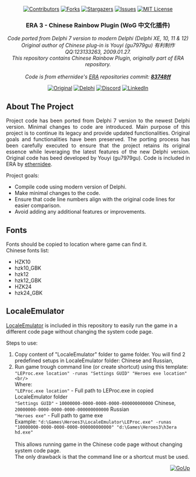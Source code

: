 <!-- Back to top anchor -->
<a name="readme-page-top"></a>

<!-- Project Shields -->
<span align="center">

  [![Contributors][contributors-shield]][contributors-url]
  [![Forks][forks-shield]][forks-url]
  [![Stargazers][stars-shield]][stars-url]
  [![Issues][issues-shield]][issues-url]
  [![MIT License][license-shield]][license-url]

</span>

<!-- Project Logo -->
<div align="center">
  
  ### ERA 3 - Chinese Rainbow Plugin (WoG 中文化插件)
  <p align="center">
    <i>Code ported from Delphi 7 version to modern Delphi (Delphi XE, 10, 11 & 12)<br/>
    Original author of Chinese plug-in is Youyi (gu7979gu) 有利制作 QQ:123133263, 2009.01.27.<br/>
    This repository contains Chinese Rainbow Plugin, originally part of ERA repository.<br/><br/>
    Code is from ethernidee's <a href="https://github.com/ethernidee/era/tree/master/Chinese_Rainbow_Plugin">ERA</a> repositories commit: <a href="https://github.com/ethernidee/era/tree/83748fff4c34b964f6c28f74f634ae1a65804b18"><strong>83748ff</strong></a>   
    <br/></i>   
  </p>
</div>

<span align="center">

  [![Original][OriginalGH-bdg]][OriginalGH-url]
  [![Delphi][Delphi-bdg]][Delphi-url]
  [![Discord][Discord-bdg]][Discord-url]
  [![LinkedIn][linkedin-shield]][linkedin-url]

</span>

## About The Project
<p align="justify">
  Project code has been ported from Delphi 7 version to the newest Delphi version. Minimal changes to 
  code are introduced. Main purpose of this project is to continue its legacy and provide updated functionalities. 
  Original goals and functionalities have been preserved. The porting process has been carefully executed to 
  ensure that the project retains its original essence while leveraging the latest features of the new Delphi version. 
  Original code has beed developed by Youyi (gu7979gu). Code is included in ERA by <a href="https://github.com/ethernidee">ethernidee</a>.
</p>

Project goals:
* Compile code using modern version of Delphi.
* Make minimal changes to the code.
* Ensure that code line numbers align with the original code lines for easier comparison.
* Avoid adding any additional features or improvements.
  
## Fonts
Fonts should be copied to location where game can find it.<br>
Chinese fonts list:
* HZK10
* hzk10_GBK
* hzk12
* hzk12_GBK
* HZK24
* hzk24_GBK

## LocaleEmulator

<a href="https://github.com/xupefei/Locale-Emulator">LocaleEmulator</a> is included in this repository to easily run the game in a different code page without changing the system code page.

Steps to use:
1) Copy content of "LocaleEmulator" folder to game folder. You will find 2 predefined setups in LocaleEmulator folder: Chinese and Russian,
2) Run game trough command line (or create shortcut) using this template:<br/>
   ```"LEProc.exe location" -runas "Settings GUID" "Heroes exe location"<br/>```<br/>
   Where:<br/>
      ```"LEProc.exe location"``` - Full path to LEProc.exe in copied LocaleEmulator  folder<br/>
      ```"Settings GUID"``` - ```10000000-0000-0000-0000-000000000000``` Chinese, ```20000000-0000-0000-0000-000000000000``` Russian<br/>
      ```"Heroes exe"``` - Full path to game exe<br/>
Example: ```"d:\Games\Heroes3\LocaleEmulator\LEProc.exe" -runas "10000000-0000-0000-0000-000000000000" "d:\Games\Heroes3\h3era hd.exe"```<br/><br/>
This allows running game in the Chinese code page without changing system code page.<br/>
The only drawback is that the command line or a shortcut must be used.

<div align="right">

[![GoUp][GoToTop-bdg]][GoToTop-url]

</div>

<!-- =============================================================================================================== -->

<!-- Acknowledgments 
Open Source License          https://choosealicense.com
GitHub Emoji Cheat Sheet     https://www.webpagefx.com/tools/emoji-cheat-sheet
Malven's Flexbox Cheatsheet  https://flexbox.malven.co/
Malven's Grid Cheatsheet     https://grid.malven.co/
Img Shields                  https://shields.io
GitHub Pages                 https://pages.github.com
Font Awesome                 https://fontawesome.com
React Icons                  https://react-icons.github.io/react-icons/search
Markdownguide                https://www.markdownguide.org/basic-syntax/#reference-style-links -->

<!-- MARKDOWN LINKS & IMAGES -->
[contributors-shield]: https://img.shields.io/github/contributors/VuceticBranislav/era-ChineseRainbowPlugin-modern.svg?style=flat
[contributors-url]:    ../../graphs/contributors
[forks-shield]:        https://img.shields.io/github/forks/VuceticBranislav/era-ChineseRainbowPlugin-modern.svg?style=flat
[forks-url]:           ../../network/members
[stars-shield]:        https://img.shields.io/github/stars/VuceticBranislav/era-ChineseRainbowPlugin-modern.svg?style=flat
[stars-url]:           ../../stargazers
[issues-shield]:       https://img.shields.io/github/issues/VuceticBranislav/era-ChineseRainbowPlugin-modern.svg?style=flat
[issues-url]:          ../../issues
[license-shield]:      https://img.shields.io/github/license/VuceticBranislav/era-ChineseRainbowPlugin-modern.svg?style=flat
[license-url]:         ../../blob/master/LICENSE.txt
[linkedin-shield]:     https://img.shields.io/badge/-LinkedIn-black.svg?style=flat&logo=linkedin&colorB=555
[linkedin-url]:        https://www.linkedin.com/in/vuceticbranislav/
[OriginalGH-bdg]:      https://img.shields.io/badge/Original_Code-181717?style=flat&logo=github&logoColor=white&colorB=555
[OriginalGH-url]:      https://github.com/ethernidee
[Delphi-bdg]:          https://img.shields.io/badge/Delphi_RAD_Studio-B22222?style=flat&logo=delphi&logoColor=white
[Delphi-url]:          https://www.embarcadero.com/
[Discord-bdg]:         https://img.shields.io/badge/Discord-7289DA?style=flat&logo=discord&logoColor=white
[Discord-url]:         https://discord.com/channels/665742159307341827/1105827060812873748
[GoToTop-bdg]:         https://img.shields.io/badge/Go%20to%20top-blue
[GoToTop-url]:         #readme-page-top